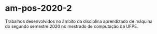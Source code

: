 # am-pos-2020-2
Trabalhos desenvolvidos no âmbito da disciplina aprendizado de máquina do segundo semestre 2020 no mestrado de computação da UFPE.
